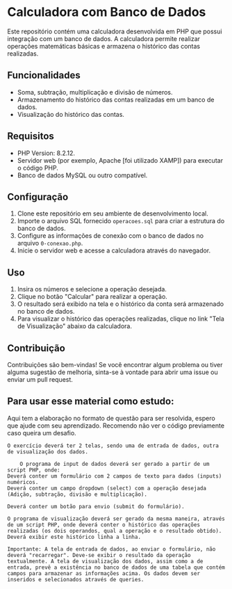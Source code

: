 # Calculadora com Banco de Dados

Este repositório contém uma calculadora desenvolvida em PHP que possui integração com um banco de dados. A calculadora permite realizar operações matemáticas básicas e armazena o histórico das contas realizadas.

## Funcionalidades

- Soma, subtração, multiplicação e divisão de números.
- Armazenamento do histórico das contas realizadas em um banco de dados.
- Visualização do histórico das contas.

## Requisitos

- PHP Version: 8.2.12.
- Servidor web (por exemplo, Apache [foi utilizado XAMP]) para executar o código PHP.
- Banco de dados MySQL ou outro compatível.

## Configuração

1. Clone este repositório em seu ambiente de desenvolvimento local.
2. Importe o arquivo SQL fornecido `operacoes.sql` para criar a estrutura do banco de dados.
3. Configure as informações de conexão com o banco de dados no arquivo `0-conexao.php`.
4. Inicie o servidor web e acesse a calculadora através do navegador.

## Uso

1. Insira os números e selecione a operação desejada.
2. Clique no botão "Calcular" para realizar a operação.
3. O resultado será exibido na tela e o histórico da conta será armazenado no banco de dados.
4. Para visualizar o histórico das operações realizadas, clique no link "Tela de Visualização" abaixo da calculadora.

## Contribuição

Contribuições são bem-vindas! Se você encontrar algum problema ou tiver alguma sugestão de melhoria, sinta-se à vontade para abrir uma issue ou enviar um pull request.

## Para usar esse material como estudo:

Aqui tem a elaboração no formato de questão para ser resolvida, espero que ajude com seu aprendizado. Recomendo não ver o código previamente caso queira um desafio.

    
    O exercício deverá ter 2 telas, sendo uma de entrada de dados, outra de visualização dos dados.

        O programa de input de dados deverá ser gerado a partir de um script PHP, onde:
    Deverá conter um formulário com 2 campos de texto para dados (inputs) numéricos.
    Deverá conter um campo dropdown (select) com a operação desejada (Adição, subtração, divisão e multiplicação).

    Deverá conter um botão para envio (submit do formulário).

    O programa de visualização deverá ser gerado da mesma maneira, através de um script PHP, onde deverá conter o histórico das operações realizadas (os dois operandos, qual a operação e o resultado obtido). Deverá exibir este histórico linha a linha.

    Importante: A tela de entrada de dados, ao enviar o formulário, não deverá "recarregar". Deve-se exibir o resultado da operação textualmente. A tela de visualização dos dados, assim como a de entrada, prevê a existência no banco de dados de uma tabela que contém campos para armazenar as informações acima. Os dados devem ser inseridos e selecionados através de queries.
